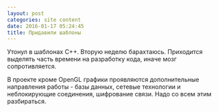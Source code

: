 ```yaml
---
layout: post
categories: site content
date: 2016-01-17 05:24:45
title: Придавили шаблоны
---
```

Утонул в шаблонах С++. Вторую неделю барахтаюсь. Приходится выделять часть времени на 
разработку кода, иначе мозг сопротивляется.

В проекте кроме OpenGL графики проявляются дополнительные направления работы - базы 
данных, сетевые технологии и неблокирующие соединения, шифрование связи. Надо со всем 
этим разбираться. 


